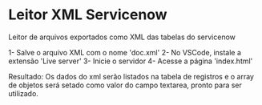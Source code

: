 # Leitor XML Servicenow
Leitor de arquivos exportados como XML das tabelas do servicenow


1- Salve o arquivo XML com o nome 'doc.xml'
2- No VSCode, instale a extensão 'Live server' 
3- Inicie o servidor
4- Acesse a página 'index.html'

Resultado: Os dados do xml serão listados na tabela de registros e o array de objetos será setado como valor do campo textarea, pronto para ser utilizado.

